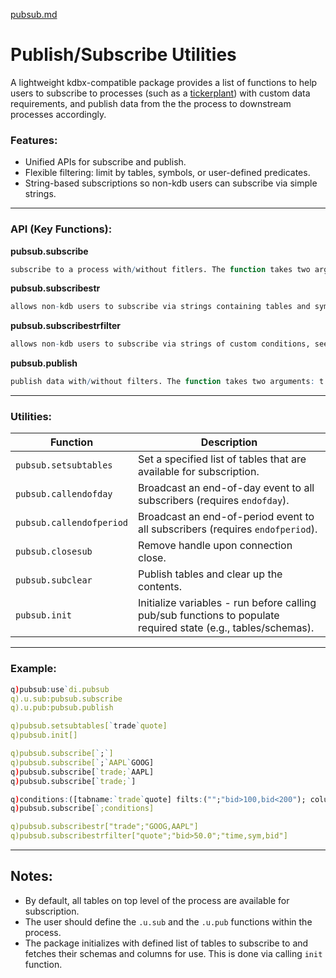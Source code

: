 [pubsub.md](https://github.com/user-attachments/files/22662173/pubsub.md)
# Publish/Subscribe Utilities


A lightweight kdbx-compatible package provides a list of functions to help users to subscribe to processes (such as a [tickerplant](https://code.kx.com/q/architecture/tickq/)) with custom data requirements, and publish data from the the process to downstream processes accordingly. 



### Features:
- Unified APIs for subscribe and publish.
- Flexible filtering: limit by tables, symbols, or user-defined predicates.
- String-based subscriptions so non-kdb users can subscribe via simple strings.

---

### API (Key Functions):


**pubsub.subscribe**

```q
subscribe to a process with/without fitlers. The function takes two arguments: tables and filters, user can specify which table or list of tables to subscribe to, default list which is all tables on top level of the process will be subscrbied if left blank; filters can be a subset of symbols or custom conditions in the form of table created by user, see examples.
```


**pubsub.subscribestr**

```q
allows non-kdb users to subscribe via strings containing tables and symbols, see examples.
```


**pubsub.subscribestrfilter**

```q
allows non-kdb users to subscribe via strings of custom conditions, see examples.
```


**pubsub.publish**

```q
publish data with/without filters. The function takes two arguments: t and x, which are table name and data to be published respectively. when no table specified, the function will scan both reqalldict and reqfilteredtbl, when table name is found/subscribed, publish to downstream subscribers accordingly.
```

---

### Utilities:
| Function                  | Description                                                                  |
|---------------------------|------------------------------------------------------------------------------|
| `pubsub.setsubtables`     | Set a specified list of tables that are available for subscription.          | 
| `pubsub.callendofday`     | Broadcast an end-of-day event to all subscribers (requires `endofday`).      |
| `pubsub.callendofperiod`  | Broadcast an end-of-period event to all subscribers (requires `endofperiod`).|
| `pubsub.closesub`         | Remove handle upon connection close.                                         | 
| `pubsub.subclear`         | Publish tables and clear up the contents.                                    |
| `pubsub.init`             | Initialize variables  - run before calling pub/sub functions to populate required state (e.g., tables/schemas).  |
---

### Example: 
```q
q)pubsub:use`di.pubsub
q).u.sub:pubsub.subscribe
q).u.pub:pubsub.publish

q)pubsub.setsubtables[`trade`quote]
q)pubsub.init[]

q)pubsub.subscribe[`;`]
q)pubsub.subscribe[`;`AAPL`GOOG]
q)pubsub.subscribe[`trade;`AAPL]
q)pubsub.subscribe[`trade;`]

q)conditions:([tabname:`trade`quote] filts:("";"bid>100,bid<200"); columns:("time,sym,price";""))
q)pubsub.subscribe[`;conditions]

q)pubsub.subscribestr["trade";"GOOG,AAPL"]
q)pubsub.subscribestrfilter["quote";"bid>50.0";"time,sym,bid"]

```
---
## Notes:

- By default, all tables on top level of the process are available for subscription.
- The user should define the `.u.sub` and the `.u.pub` functions within the process.
- The package initializes with defined list of tables to subscribe to and fetches their schemas and columns for use. This is done via calling `init` function.
